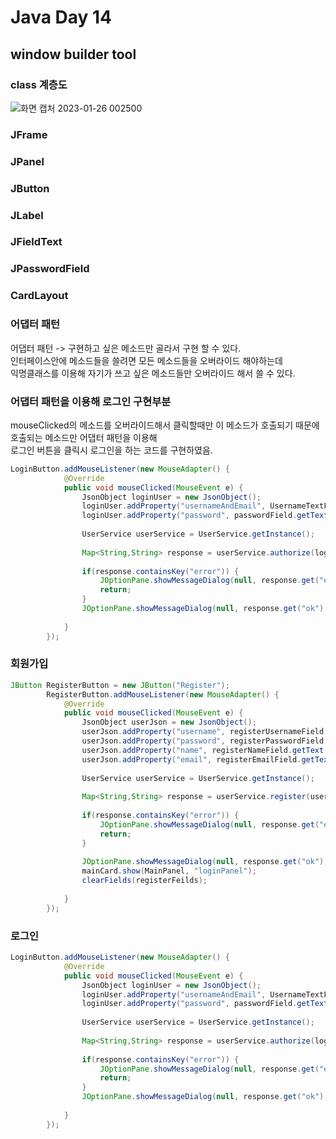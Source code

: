 # Java Day 14


## window builder tool

### class 계층도
![화면 캡처 2023-01-26 002500](https://user-images.githubusercontent.com/51119920/214605444-46b1ab7c-5bad-43f6-9070-840e82b06b00.png)

### JFrame

### JPanel

### JButton

### JLabel

### JFieldText

### JPasswordField

### CardLayout

### 어댑터 패턴
어댑터 패턴 -> 구현하고 싶은 메소드만 골라서 구현 할 수 있다.  
인터페이스안에 메소드들을 쓸려면 모든 메소드들을 오버라이드 해야하는데  
익명클래스를 이용해 자기가 쓰고 싶은 메소드들만 오버라이드 해서 쓸 수 있다.  

### 어댑터 패턴을 이용해 로그인 구현부분
mouseClicked의 메소드를 오버라이드해서 클릭할때만 이 메소드가 호출되기 때문에 호출되는 메소드만 어댑터 패턴을 이용해  
로그인 버튼을 클릭시 로그인을 하는 코드를 구현하였음.
```java
LoginButton.addMouseListener(new MouseAdapter() {
			@Override
			public void mouseClicked(MouseEvent e) {
				JsonObject loginUser = new JsonObject();
				loginUser.addProperty("usernameAndEmail", UsernameTextField.getText());
				loginUser.addProperty("password", passwordField.getText());
				
				UserService userService = UserService.getInstance();
				
				Map<String,String> response = userService.authorize(loginUser.toString());
				
				if(response.containsKey("error")) {
					JOptionPane.showMessageDialog(null, response.get("error"),"error",JOptionPane.ERROR_MESSAGE);
					return;
				}
				JOptionPane.showMessageDialog(null, response.get("ok"),"ok",JOptionPane.INFORMATION_MESSAGE);
				
			}
		});
```

### 회원가입

```java
JButton RegisterButton = new JButton("Register");
		RegisterButton.addMouseListener(new MouseAdapter() {
			@Override
			public void mouseClicked(MouseEvent e) {
				JsonObject userJson = new JsonObject();
				userJson.addProperty("username", registerUsernameField.getText());
				userJson.addProperty("password", registerPasswordField.getText());
				userJson.addProperty("name", registerNameField.getText());
				userJson.addProperty("email", registerEmailField.getText());
			
				UserService userService = UserService.getInstance();
				
				Map<String,String> response = userService.register(userJson.toString());
				
				if(response.containsKey("error")) {
					JOptionPane.showMessageDialog(null, response.get("error"),"error",JOptionPane.ERROR_MESSAGE);
					return;
				}
				
				JOptionPane.showMessageDialog(null, response.get("ok"),"ok",JOptionPane.INFORMATION_MESSAGE);
				mainCard.show(MainPanel, "loginPanel");
				clearFields(registerFeilds);
				
			}
		});
```

### 로그인
```java
LoginButton.addMouseListener(new MouseAdapter() {
			@Override
			public void mouseClicked(MouseEvent e) {
				JsonObject loginUser = new JsonObject();
				loginUser.addProperty("usernameAndEmail", UsernameTextField.getText());
				loginUser.addProperty("password", passwordField.getText());
				
				UserService userService = UserService.getInstance();
				
				Map<String,String> response = userService.authorize(loginUser.toString());
				
				if(response.containsKey("error")) {
					JOptionPane.showMessageDialog(null, response.get("error"),"error",JOptionPane.ERROR_MESSAGE);
					return;
				}
				JOptionPane.showMessageDialog(null, response.get("ok"),"ok",JOptionPane.INFORMATION_MESSAGE);
				
			}
		});
```
